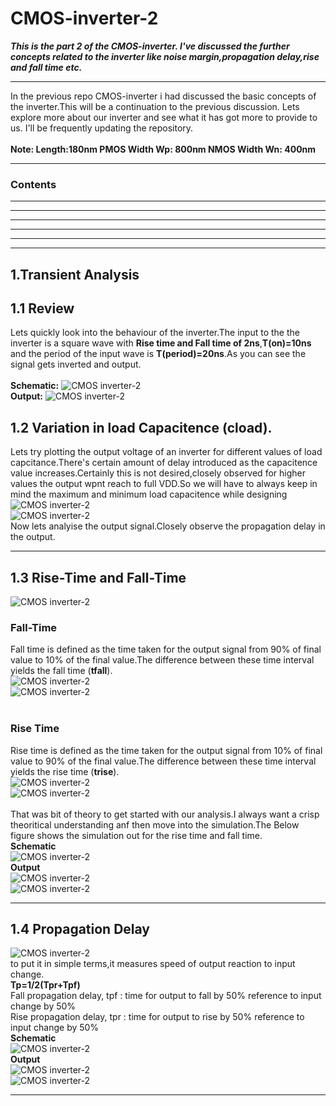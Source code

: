 # CMOS-inverter-2
***This is the part 2 of the CMOS-inverter. I've discussed the further concepts related to the inverter like noise margin,propagation delay,rise and fall time etc.***
***
In the previous repo CMOS-inverter i had discussed the basic concepts of the inverter.This will be a continuation to the previous discussion. Lets explore more about our inverter and see what it has got more to provide to us. I'll be frequently updating the repository.<br />
<br />
**Note:
      Length:180nm
      PMOS Width Wp: 800nm
      NMOS Width Wn: 400nm**
***
### Contents
***
***
***
***
***
***
## 1.Transient Analysis
## 1.1 Review
Lets quickly look into the behaviour of the inverter.The input to the the inverter is a square wave with **Rise time and Fall time of 2ns**,**T(on)=10ns** and the period of the input wave is **T(period)=20ns**.As you can see the signal gets inverted and output.<br />
<br />
**Schematic:**
![CMOS inverter-2](./images/tran1sch.png)<br>
**Output:**
![CMOS inverter-2](./images/tran1.png)<br>
## 1.2 Variation in load Capacitence (cload).
Lets try plotting the output voltage of an inverter for different values of load capcitance.There's certain amount of delay introduced as the capacitence value increases.Certainly this is not desired,closely observed for higher values the output wpnt reach to full VDD.So we will have to always keep in mind the maximum and minimum load capacitence while designing
![CMOS inverter-2](./images/tanscap.png)<br>
![CMOS inverter-2](./images/trancapop.png)<br>
Now lets analyise the output signal.Closely observe the propagation delay in the output.
***
## 1.3 Rise-Time and Fall-Time
![CMOS inverter-2](./images/theoimages/th1.png)<br>
### Fall-Time
Fall time is defined as the time taken for the output signal from 90% of final value to 10% of the final value.The difference between these time interval yields the fall time (**tfall**).<br />
![CMOS inverter-2](./images/theoimages/fall1.png)<br>
![CMOS inverter-2](./images/theoimages/fall2.png)<br>
<br />
### Rise Time
Rise time is defined as the time taken for the output signal from 10% of final value to 90% of the final value.The difference between these time interval yields the rise  time (**trise**).<br />
![CMOS inverter-2](./images/theoimages/rise1.png)<br>
![CMOS inverter-2](./images/theoimages/rise2.png)<br>
<br />
That was bit of theory to get started with our analysis.I always want a crisp theoritical understanding anf then move into the simulation.The Below figure shows the simulation out for the rise time and fall time.<br />
**Schematic**<br />
![CMOS inverter-2](./images/risefall.png)<br>
**Output**<br />
![CMOS inverter-2](./images/risefallop.png)<br>
![CMOS inverter-2](./images/risefallop1.png)<br>
***
## 1.4 Propagation Delay
![CMOS inverter-2](./images/theoimages/pt1.png)<br>
to put it in  simple terms,it measures speed of output reaction to input change.<br />
**Tp=1/2(Tpr+Tpf)**<br />
Fall propagation delay, tpf : time for output to fall by 50% reference to input change by 50%<br />
Rise propagation delay, tpr : time for output to rise by 50% reference to input change by 50%<br />
**Schematic**<br />
![CMOS inverter-2](./images/p3.png)<br>
**Output**<br />
![CMOS inverter-2](./images/p1.png)<br>
![CMOS inverter-2](./images/p2.png)<br>
***

